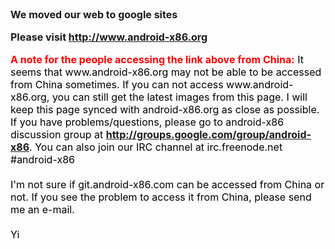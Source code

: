 <font size='3'>
<b>We moved our web to google sites</b>

<b>Please visit <a href='http://www.android-x86.org'>http://www.android-x86.org</a></b>

<font color='red'>
<b>A note for the people accessing the link above from China:</b>
</font>
<font color='black'>
It seems that www.android-x86.org may not be able to be accessed from China sometimes. If you can not access www.android-x86.org, you can still get the latest images from this page. I will keep this page synced with android-x86.org as close as possible. If you have problems/questions, please go to android-x86 discussion group at <b><a href='http://groups.google.com/group/android-x86'>http://groups.google.com/group/android-x86</a></b>. You can also join our IRC channel at irc.freenode.net #android-x86<br>
<br>
I'm not sure if git.android-x86.com can be accessed from China or not. If you see the problem to access it from China, please send me an e-mail.<br>
<br>
Yi<br>
</font>
</font>